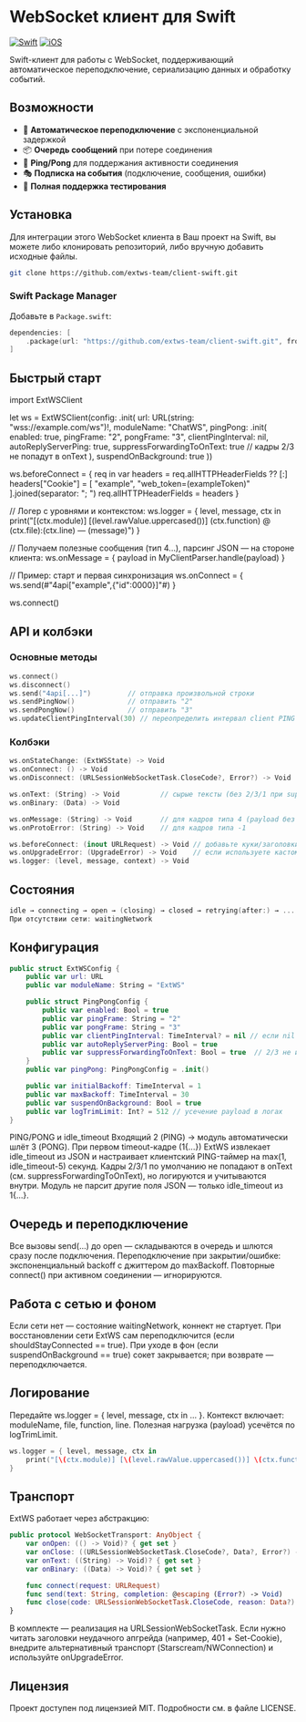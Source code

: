 

# WebSocket клиент для Swift

[![Swift](https://img.shields.io/badge/Swift-5.5+-orange.svg)](https://swift.org)
[![iOS](https://img.shields.io/badge/iOS-13.0+-blue.svg)](https://developer.apple.com/ios/)

Swift-клиент для работы с WebSocket, поддерживающий автоматическое переподключение, сериализацию данных и обработку событий.

## Возможности

- 🚀 **Автоматическое переподключение** с экспоненциальной задержкой
- 📦 **Очередь сообщений** при потере соединения
- 💓 **Ping/Pong** для поддержания активности соединения
- 🎭 **Подписка на события** (подключение, сообщения, ошибки)
- 🧪 **Полная поддержка тестирования**

## Установка

Для интеграции этого WebSocket клиента в Ваш проект на Swift, вы можете либо клонировать репозиторий, либо вручную добавить исходные файлы.

```bash
git clone https://github.com/extws-team/client-swift.git
```

### Swift Package Manager

Добавьте в `Package.swift`:

```swift
dependencies: [
    .package(url: "https://github.com/extws-team/client-swift.git", from: "1.1.0")
]
```

## Быстрый старт

import ExtWSClient

let ws = ExtWSClient(config: .init(
    url: URL(string: "wss://example.com/ws")!,
    moduleName: "ChatWS",
    pingPong: .init(
        enabled: true,
        pingFrame: "2",
        pongFrame: "3",
        clientPingInterval: nil,
        autoReplyServerPing: true,
        suppressForwardingToOnText: true  // кадры 2/3 не попадут в onText
    ),
    suspendOnBackground: true
))

ws.beforeConnect = { req in
    var headers = req.allHTTPHeaderFields ?? [:]
    headers["Cookie"] = [
        "example",
        "web_token=\(exampleToken)"
    ].joined(separator: "; ")
    req.allHTTPHeaderFields = headers
}

// Логер с уровнями и контекстом:
ws.logger = { level, message, ctx in
    print("[\(ctx.module)] [\(level.rawValue.uppercased())] \(ctx.function) @ \(ctx.file):\(ctx.line) — \(message)")
}

// Получаем полезные сообщения (тип 4...), парсинг JSON — на стороне клиента:
ws.onMessage = { payload in
    MyClientParser.handle(payload)
}

// Пример: старт и первая синхронизация
ws.onConnect = {
    ws.send(#"4api["example",{"id":0000}]"#)
}

ws.connect()


## API и колбэки

### Основные методы

```swift
ws.connect()
ws.disconnect()
ws.send("4api[...]")         // отправка произвольной строки
ws.sendPingNow()             // отправить "2"
ws.sendPongNow()             // отправить "3"
ws.updateClientPingInterval(30) // переопределить интервал client PING (сек)
```

### Колбэки

```swift
ws.onStateChange: (ExtWSState) -> Void
ws.onConnect: () -> Void
ws.onDisconnect: (URLSessionWebSocketTask.CloseCode?, Error?) -> Void

ws.onText: (String) -> Void          // сырые тексты (без 2/3/1 при suppress=true)
ws.onBinary: (Data) -> Void

ws.onMessage: (String) -> Void       // для кадров типа 4 (payload без ведущей "4")
ws.onProtoError: (String) -> Void    // для кадров типа -1

ws.beforeConnect: (inout URLRequest) -> Void // добавьте куки/заголовки
ws.onUpgradeError: (UpgradeError) -> Void    // если используете кастомный транспорт
ws.logger: (level, message, context) -> Void
```

## Состояния

```swift
idle → connecting → open → (closing) → closed → retrying(after:) → ...
При отсутствии сети: waitingNetwork
```

## Конфигурация

```swift
public struct ExtWSConfig {
    public var url: URL
    public var moduleName: String = "ExtWS"

    public struct PingPongConfig {
        public var enabled: Bool = true
        public var pingFrame: String = "2"
        public var pongFrame: String = "3"
        public var clientPingInterval: TimeInterval? = nil // если nil — возьмём из INIT
        public var autoReplyServerPing: Bool = true
        public var suppressForwardingToOnText: Bool = true  // 2/3 не идут в onText
    }
    public var pingPong: PingPongConfig = .init()

    public var initialBackoff: TimeInterval = 1
    public var maxBackoff: TimeInterval = 30
    public var suspendOnBackground: Bool = true
    public var logTrimLimit: Int? = 512 // усечение payload в логах
}

```

PING/PONG и idle_timeout
Входящий 2 (PING) → модуль автоматически шлёт 3 (PONG).
При первом timeout-кадре (1{...}) ExtWS извлекает idle_timeout из JSON и настраивает клиентский PING-таймер на max(1, idle_timeout-5) секунд.
Кадры 2/3/1 по умолчанию не попадают в onText (см. suppressForwardingToOnText), но логируются и учитываются внутри.
Модуль не парсит другие поля JSON — только idle_timeout из 1{...}.

## Очередь и переподключение

Все вызовы send(...) до open — складываются в очередь и шлются сразу после подключения.
Переподключение при закрытии/ошибке: экспоненциальный backoff с джиттером до maxBackoff.
Повторные connect() при активном соединении — игнорируются.

## Работа с сетью и фоном

Если сети нет — состояние waitingNetwork, коннект не стартует.
При восстановлении сети ExtWS сам переподключится (если shouldStayConnected == true).
При уходе в фон (если suspendOnBackground == true) сокет закрывается; при возврате — переподключается.

## Логирование

Передайте ws.logger = { level, message, ctx in ... }.
Контекст включает: moduleName, file, function, line.
Полезная нагрузка (payload) усечётся по logTrimLimit.

```swift
ws.logger = { level, message, ctx in
    print("[\(ctx.module)] [\(level.rawValue.uppercased())] \(ctx.function) @ \(ctx.file):\(ctx.line) — \(message)")
}
```

## Транспорт

ExtWS работает через абстракцию:

```swift
public protocol WebSocketTransport: AnyObject {
    var onOpen: (() -> Void)? { get set }
    var onClose: ((URLSessionWebSocketTask.CloseCode?, Data?, Error?) -> Void)? { get set }
    var onText: ((String) -> Void)? { get set }
    var onBinary: ((Data) -> Void)? { get set }

    func connect(request: URLRequest)
    func send(text: String, completion: @escaping (Error?) -> Void)
    func close(code: URLSessionWebSocketTask.CloseCode, reason: Data?)
}
```

В комплекте — реализация на URLSessionWebSocketTask.
Если нужно читать заголовки неудачного апгрейда (например, 401 + Set-Cookie), внедрите альтернативный транспорт (Starscream/NWConnection) и используйте onUpgradeError.

## Лицензия
Проект доступен под лицензией MIT. Подробности см. в файле LICENSE.
